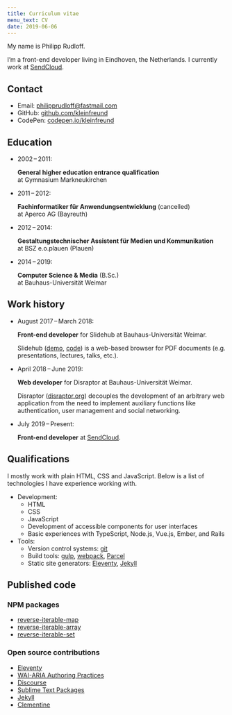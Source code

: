 ```yaml
---
title: Curriculum vitae
menu_text: CV
date: 2019-06-06
---
```

My name is Philipp Rudloff.

I’m a front-end developer living in Eindhoven, the Netherlands. I currently work at [SendCloud](https://sendcloud.com).



## Contact

- Email: philipprudloff@fastmail.com
- GitHub: [github.com/kleinfreund](http://github.com/kleinfreund)
- CodePen: [codepen.io/kleinfreund](https://codepen.io/kleinfreund)



## Education

- 2002 – 2011:

  **General higher education entrance qualification**<br>
  at Gymnasium Markneukirchen

- 2011 – 2012:

  **Fachinformatiker für Anwendungsentwicklung** (cancelled)<br>
  at Aperco AG (Bayreuth)

- 2012 – 2014:

  **Gestaltungstechnischer Assistent für Medien und Kommunikation**<br>
  at BSZ e.o.plauen (Plauen)

- 2014 – 2019:

  **Computer Science & Media** (B.Sc.)<br>
  at Bauhaus-Universität Weimar



## Work history

- August 2017 – March 2018:

  **Front-end developer** for Slidehub at Bauhaus-Universität Weimar.

  Slidehub ([demo](https://webis.de/slidehub), [code](https://github.com/webis-de/slidehub)) is a web-based browser for PDF documents (e.g. presentations, lectures, talks, etc.).

- April 2018 – June 2019:

  **Web developer** for Disraptor at Bauhaus-Universität Weimar.

  Disraptor ([disraptor.org](https://www.disraptor.org)) decouples the development of an arbitrary web application from the need to implement auxiliary functions like authentication, user management and social networking.

- July 2019 – Present:

  **Front-end developer** at [SendCloud](https://sendcloud.com).



## Qualifications

I mostly work with plain HTML, CSS and JavaScript. Below is a list of technologies I have experience working with.

- Development:
  - HTML
  - CSS
  - JavaScript
  - Development of accessible components for user interfaces
  - Basic experiences with TypeScript, Node.js, Vue.js, Ember, and Rails
- Tools:
  - Version control systems: [git](https://git-scm.com)
  - Build tools: [gulp](https://gulpjs.com), [webpack](https://webpack.js.org), [Parcel](https://parceljs.org)
  - Static site generators: [Eleventy](https://11ty.io), [Jekyll](https://jekyllrb.com)



## Published code

### NPM packages

- [reverse-iterable-map](https://npmjs.com/package/reverse-iterable-map)
- [reverse-iterable-array](https://npmjs.com/package/reverse-iterable-array)
- [reverse-iterable-set](https://npmjs.com/package/reverse-iterable-set)

### Open source contributions

- [Eleventy](https://github.com/11ty/eleventy/pulls?utf8=%E2%9C%93&q=is:pr+author:kleinfreund)
- [WAI-ARIA Authoring Practices](https://github.com/w3c/aria-practices/pulls?utf8=%E2%9C%93&q=is%3Apr+author%3Akleinfreund)
- [Discourse](https://github.com/discourse/discourse/pulls?utf8=%E2%9C%93&q=is%3Apr+author%3Akleinfreund)
- [Sublime Text Packages](https://github.com/sublimehq/Packages/pulls?utf8=%E2%9C%93&q=is%3Apr+author%3Akleinfreund)
- [Jekyll](https://github.com/jekyll/jekyll/pulls?utf8=%E2%9C%93&q=is%3Apr+author%3Akleinfreund)
- [Clementine](https://github.com/clementine-player/Clementine/pulls?utf8=%E2%9C%93&q=is%3Apr+author%3Akleinfreund)
